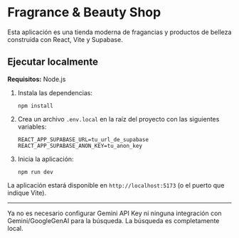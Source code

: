 # Fragrance & Beauty Shop

Esta aplicación es una tienda moderna de fragancias y productos de belleza construida con React, Vite y Supabase.

## Ejecutar localmente

**Requisitos:** Node.js

1. Instala las dependencias:
   ```
   npm install
   ```
2. Crea un archivo `.env.local` en la raíz del proyecto con las siguientes variables:
   ```
   REACT_APP_SUPABASE_URL=tu_url_de_supabase
   REACT_APP_SUPABASE_ANON_KEY=tu_anon_key
   ```
3. Inicia la aplicación:
   ```
   npm run dev
   ```

La aplicación estará disponible en `http://localhost:5173` (o el puerto que indique Vite).

---

Ya no es necesario configurar Gemini API Key ni ninguna integración con Gemini/GoogleGenAI para la búsqueda. La búsqueda es completamente local.
